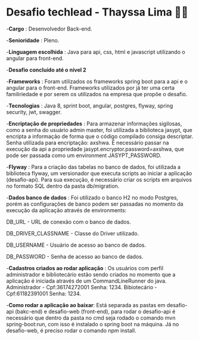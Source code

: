 # Desafio techlead - Thayssa Lima 👩‍💻

-**Cargo** : Desenvolvedor Back-end.

-**Senioridade** : Pleno.

-**Linguagem escolhida** : Java para api, css, html e javascript utilizando o angular para front-end.

-**Desafio concluído até o nível 2**

-**Frameworks** : Foram utilizados os frameworks spring boot para a api e o angular para o front-end. Frameworks utilizados por já ter uma certa familiriedade e por serem os utilizados na empresa que propõe o desafio.

-**Tecnologias** : Java 8, sprint boot, angular, postgres, flyway, spring security, jwt, swagger.

-**Encriptação de propriedades** :
Para armazenar informações sigilosas, como a senha do usuário admin master, foi utilizada a biblioteca jasypt, que encripta a informação de forma que o código compilado consiga descriptar.
Senha utilizada para encriptação: axshwa.
É necessário passar na execução da api a propriedade jasypt.encryptor.password=axshwa, que pode ser passada como um environment JASYPT_PASSWORD.

-**Flyway** :
Para a criação das tabelas no banco de dados, foi utilizada a biblioteca flyway, um versionador que executa scripts ao iniciar a aplicação (desafio-api). Para sua execução, é necessário criar os scripts em arquivos no formato SQL dentro da pasta db/migration.

-**Dados banco de dados** : 
Foi utilizado o banco H2 no modo Postgres, porém as configurações de banco podem ser passadas no momento da execução da aplicação através de environments:

DB_URL - URL de conexão com o banco de dados.

DB_DRIVER_CLASSNAME - Classe do Driver utilizado.

DB_USERNAME - Usuário de acesso ao banco de dados.

DB_PASSWORD - Senha de acesso ao banco de dados.

-**Cadastros criados ao rodar aplicação** : 
Os usuários com perfil administrador e bibliotecário estão sendo criados no momento que a aplicação é iniciada através de um CommandLineRunner do java.
Administrador - Cpf:36174272001 Senha: 1234.
Bibiotecário - Cpf:61182391001  Senha: 1234.

-**Como rodar a aplicação ao baixar**:
Está separada as pastas em desafio-api (bakc-end) e desafio-web (front-end), para rodar o desafio-api é necessário que dentro da pasta no cmd seja rodado o comando mvn spring-boot:run, com isso é instalado o spring boot na máquina. Já no desafio-web, é preciso rodar o comando npm install.

